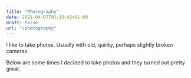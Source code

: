 ```yaml
---
title: "Photography"
date: 2021-04-07T01:10:42+01:00
draft: false
url: "/photography"
---
```

I like to take photos. Usually with old, quirky, perhaps slightly broken cameras. 

Below are some times I decided to take photos and they turned out pretty great. 
